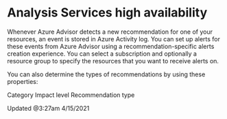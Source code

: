# Analysis Services high availability

Whenever Azure Advisor detects a new recommendation for one of your resources, an event is stored in Azure Activity log. You can set up alerts for these events from Azure Advisor using a recommendation-specific alerts creation experience. You can select a subscription and optionally a resource group to specify the resources that you want to receive alerts on.

You can also determine the types of recommendations by using these properties:

Category
Impact level
Recommendation type

Updated @3:27am 4/15/2021
